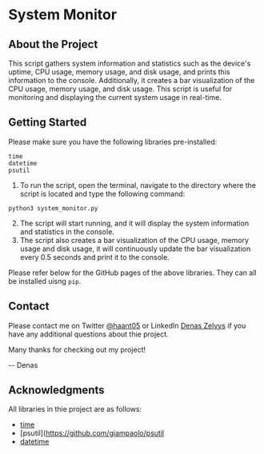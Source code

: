 # System Monitor

## About the Project

This script gathers system information and statistics such as the device's uptime, CPU usage, memory usage, and disk usage, and prints this information to the console. Additionally, it creates a bar visualization of the CPU usage, memory usage, and disk usage. This script is useful for monitoring and displaying the current system usage in real-time.

## Getting Started

Please make sure you have the following libraries pre-installed:
```
time
datetime
psutil
```
1) To run the script, open the terminal, navigate to the directory where the script is located and type the following command:
```
python3 system_monitor.py
```
2) The script will start running, and it will display the system information and statistics in the console.
3) The script also creates a bar visualization of the CPU usage, memory usage and disk usage, it will continuously update the bar visualization every 0.5 seconds and print it to the console.

Please refer below for the GitHub pages of the above libraries. They can all be installed uisng ```pip```.

## Contact

Please contact me on Twitter [@haant05](https://twitter.com/haant05) or LinkedIn [Denas Zelvys](https://www.linkedin.com/in/denaszelvys/) if you have any additional questions about thie project. 

Many thanks for checking out my project!

-- Denas

## Acknowledgments

All libraries in thie project are as follows:

- [time](https://docs.python.org/3/library/time.html)
- [psutil](https://github.com/giampaolo/psutil
- [datetime](https://docs.python.org/3/library/datetime.html)
